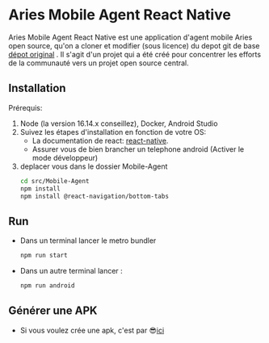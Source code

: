 # Aries Mobile Agent React Native

Aries Mobile Agent React Native est une application d'agent mobile Aries open source, qu'on a cloner et modifier (sous licence) du depot git de base
[dépot original](https://github.com/hyperledger/aries-mobile-agent-react-native)
. Il s'agit d'un projet qui a été créé pour concentrer les efforts de la communauté vers un projet open source central.

## Installation
Prérequis:
1. Node (la version 16.14.x conseillez), Docker, Android Studio
2. Suivez les étapes d'installation en fonction de votre OS:
   - La documentation de react: [react-native](https://reactnative.dev/docs/environment-setup).
   - Assurer vous de bien brancher un telephone android (Activer le mode développeur)
3. deplacer vous dans le dossier Mobile-Agent
   ```sh
   cd src/Mobile-Agent
   npm install
   npm install @react-navigation/bottom-tabs
   ```
## Run

- Dans un terminal lancer le metro bundler
  ```sh
  npm run start
  ```
- Dans un autre terminal lancer :
     ```sh
  npm run android
  ```
## Générer une APK
- Si vous voulez crée une apk, c'est par 😎[ici](https://medium.com/geekculture/react-native-generate-apk-debug-and-release-apk-4e9981a2ea51)